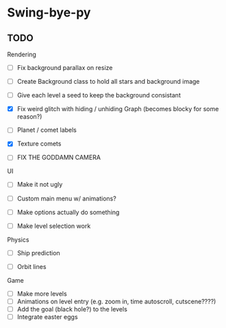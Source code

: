# Swing-bye-py

## TODO

Rendering

- [ ] Fix background parallax on resize
- [ ] Create Background class to hold all stars and background image
- [ ] Give each level a seed to keep the background consistant
- [X] Fix weird glitch with hiding / unhiding Graph (becomes blocky for some reason?)
- [ ] Planet / comet labels
- [X] Texture comets
- [ ] FIX THE GODDAMN CAMERA


UI

- [ ] Make it not ugly
- [ ] Custom main menu w/ animations?
- [ ] Make options actually do something
- [ ] Make level selection work


Physics

- [ ] Ship prediction
- [ ] Orbit lines


Game

- [ ] Make more levels
- [ ] Animations on level entry (e.g. zoom in, time autoscroll, cutscene????)
- [ ] Add the goal (black hole?) to the levels
- [ ] Integrate easter eggs